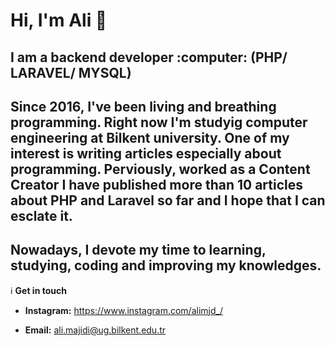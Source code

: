 <h1>Hi, I'm Ali 👋</h1> 

<h2>I am a backend developer :computer:  (PHP/ LARAVEL/ MYSQL) </h2>

<h2>Since 2016, I've been living and breathing programming. Right now I'm studyig computer engineering at Bilkent university. One of my interest is writing articles especially about programming. Perviously, worked as a <b>Content Creator</b> I have published more than 10 articles about PHP and Laravel so far and I hope that I can esclate it.</h2>

<h2>Nowadays, I devote my time to learning, studying, coding and improving my knowledges.</h2>

:information_source: <b>Get in touch</b>

- <b>Instagram:</b> https://www.instagram.com/alimjd_/

- <b>Email:</b> ali.majidi@ug.bilkent.edu.tr
